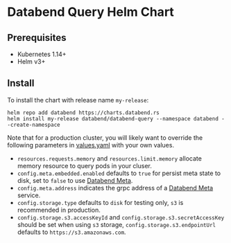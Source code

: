 # Databend Query Helm Chart

## Prerequisites

- Kubernetes 1.14+
- Helm v3+

## Install

To install the chart with release name `my-release`:
```
helm repo add databend https://charts.databend.rs
helm install my-release databend/databend-query --namespace databend --create-namespace
```

Note that for a production cluster, you will likely want to override the following parameters in [values.yaml](values.yaml) with your own values.
- `resources.requests.memory` and `resources.limit.memory` allocate memory resource to query pods in your cluser.
- `config.meta.embedded.enabled` defaults to `true` for persist meta state to disk, set to `false` to use [Databend Meta](../databend-meta).
- `config.meta.address` indicates the grpc address of a [Databend Meta](../databend-meta) service.
- `config.storage.type` defaults to `disk` for testing only, `s3` is recommended in production.
- `config.storage.s3.accessKeyId` and `config.storage.s3.secretAccessKey` should be set when using `s3` storage, `config.storage.s3.endpointUrl` defaults to `https://s3.amazonaws.com`.
